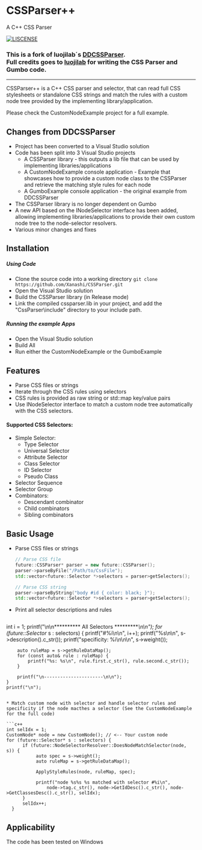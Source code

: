 # CSSParser++

A C++ CSS Parser

[![LISCENSE](https://img.shields.io/packagist/l/doctrine/orm.svg)](./LICENSE.md)

### This is a fork of luojilab´s [DDCSSParser](https://github.com/luojilab/CSSParser "DDCSSParser").<br>Full credits goes to [luojilab](https://github.com/luojilab "luojilab") for writing the CSS Parser and Gumbo code.
------

CSSParser++ is a C++ CSS parser and selector, that can read full CSS stylesheets or standalone CSS strings and match the rules with a custom node tree provided by the 
implementing library/application.

Please check the CustomNodeExample project for a full example.

## Changes from DDCSSParser

- Project has been converted to a Visual Studio solution
- Code has been split into 3 Visual Studio projects 
  - A CSSParser library - this outputs a lib file that can be used by implementing libraries/applications
  - A CustomNodeExample console application - Example that showcases how to provide a custom node class to the CSSParser and retrieve the matching style rules for each node
  - A GumboExample console application - the original example from DDCSSParser
- The CSSParser library is no longer dependent on Gumbo
- A new API based on the INodeSelector interface has been added, allowing implementing libraries/applications to provide their own custom node tree to the node-selector resolvers.
- Various minor changes and fixes


## Installation

##### Using Code

* Clone the source code into a working directory `git clone https://github.com/Xanashi/CSSParser.git`
* Open the Visual Studio solution
* Build the CSSParser library (in Release mode)
* Link the compiled cssparser.lib in your project, and add the "CssParser\include" directory to your include path. 

##### Running the example Apps

* Open the Visual Studio solution
* Build All
* Run either the CustomNodeExample or the GumboExample

## Features

* Parse CSS files or strings
* Iterate through the CSS rules using selectors
* CSS rules is provided as raw string or std::map key/value pairs
* Use INodeSelector interface to match a custom node tree automatically
with the CSS selectors. 

#### Supported CSS Selectors:

- Simple Selector:
  - Type Selector
  - Universal Selector
  - Attribute Selector
  - Class Selector
  - ID Selector
  - Pseudo Class
- Selector Sequence
- Selector Group
- Combinators:
  - Descendant combinator
  - Child combinators
  - Sibling combinators


## Basic Usage

* Parse CSS files or strings

  ```c++
  // Parse CSS file
  future::CSSParser* parser = new future::CSSParser();
  parser->parseByFile("/Path/to/CssFile");
  std::vector<future::Selector *>selectors = parser>getSelectors();
  
  // Parse CSS string
  parser->parseByString("body #id { color: black; }");
  std::vector<future::Selector *>selectors = parser>getSelectors();
  ```

* Print all selector descriptions and rules

  ```c++
int i = 1;
printf("\n\n********** All Selectors **********\n\n");
for (future::Selector* s : selectors) {
        printf("#%i\n\n", i++);
        printf("%s\n\n", s->description().c_str());
        printf("specificity: %i\n\n\n", s->weight());

        auto ruleMap = s->getRuleDataMap();
        for (const auto& rule : ruleMap) {
            printf("%s: %s\n", rule.first.c_str(), rule.second.c_str());
        }

        printf("\n----------------------\n\n");
    }
    printf("\n");
  ```

* Match custom node with selector and handle selector rules and specificity if the node macthes a selector (See the CustomNodeExample for the full code)

  ```c++
int selIdx = 1;
CustomNode* node = new CustomNode(); // <-- Your custom node 
for (future::Selector* s : selectors) {
        if (future::NodeSelectorResolver::DoesNodeMatchSelector(node, s)) {
             auto spec = s->weight();
             auto ruleMap = s->getRuleDataMap();

             ApplyStyleRules(node, ruleMap, spec);

             printf("node %s%s %s matched with selector #%i\n", 
                 node->tag.c_str(), node->GetIdDesc().c_str(), node->GetClassesDesc().c_str(), selIdx);
        }
        selIdx++;
    }
  ```

## Applicability

The code has been tested on Windows
